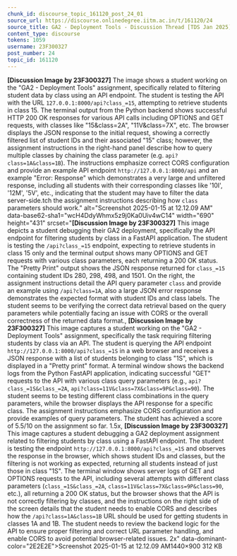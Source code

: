 ```yaml
---
chunk_id: discourse_topic_161120_post_24_01
source_url: https://discourse.onlinedegree.iitm.ac.in/t/161120/24
source_title: GA2 - Deployment Tools - Discussion Thread [TDS Jan 2025]
content_type: discourse
tokens: 1059
username: 23F300327
post_number: 24
topic_id: 161120
---
```


**[Discussion Image by 23F300327]** The image shows a student working on the "GA2 - Deployment Tools" assignment, specifically related to filtering student data by class using an API endpoint. The student is testing the API with the URL `127.0.0.1:8000/api?class_=15`, attempting to retrieve students in class 15. The terminal output from the Python backend shows successful HTTP 200 OK responses for various API calls including OPTIONS and GET requests, with classes like "15&class=2A", "11V&class=7X", etc. The browser displays the JSON response to the initial request, showing a correctly filtered list of student IDs and their associated "15" class; however, the assignment instructions in the right-hand panel describe how to query multiple classes by chaining the class parameter (e.g. `api?class=1A&class=1B`). The instructions emphasize correct CORS configuration and provide an example API endpoint `http://127.0.0.1:8000/api` and an example "Error: Response" which demonstrates a very large and unfiltered response, including all students with their corresponding classes like '10I', '12M', '5V', etc., indicating that the student may have to filter the data server-side.tch the assignment instructions describing how `class` parameters should work." alt="Screenshot 2025-01-15 at 12.12.09 AM" data-base62-sha1="wcH4DdyWhmx5z9j0Ka0Uiv4wC14" width="690" height="431" srcset="**[Discussion Image by 23F300327]** This image depicts a student debugging their GA2 deployment, specifically the API endpoint for filtering students by class in a FastAPI application. The student is testing the `/api?class_=15` endpoint, expecting to retrieve students in class 15 only and the terminal output shows many OPTIONS and GET requests with various class parameters, each returning a 200 OK status. The "Pretty Print" output shows the JSON response returned for `class_=15` containing student IDs 280, 298, 498, and 1501. On the right, the assignment instructions detail the API query parameter `class` and provide an example using `/api?class=1A`, also a large JSON error response demonstrates the expected format with student IDs and class labels. The student seems to be verifying the correct data retrieval based on the query parameters while potentially facing an issue with CORS or the overall correctness of the returned data format., **[Discussion Image by 23F300327]** This image captures a student working on the "GA2 - Deployment Tools" assignment, specifically the task requiring filtering students by class via an API. The student is querying the API endpoint `http://127.0.0.1:8000/api?class_=1S` in a web browser and receives a JSON response with a list of students belonging to class "1S", which is displayed in a "Pretty print" format. A terminal window shows the backend logs from the Python FastAPI application, indicating successful "GET" requests to the API with various class query parameters (e.g., `api?class_=1S&class_=2A`, `api?class=11V&class=7X&class=9P&class=90`). The student seems to be testing different class combinations in the query parameters, while the browser displays the API response for a specific class. The assignment instructions emphasize CORS configuration and provide examples of query parameters. The student has achieved a score of 5.5/10 on the assignment so far. 1.5x, **[Discussion Image by 23F300327]** This image captures a student debugging a GA2 deployment assignment related to filtering students by class using a FastAPI endpoint. The student is testing the endpoint `http://127.0.0.1:8000/api?class_=1S` and observes the response in the browser, which shows student IDs and classes, but the filtering is not working as expected, returning all students instead of just those in class "1S". The terminal window shows server logs of GET and OPTIONS requests to the API, including several attempts with different class parameters (`class_=1S&class_=2A`, `class=11V&class=7X&class=9P&class=90`, etc.), all returning a 200 OK status, but the browser shows that the API is not correctly filtering by classes, and the instructions on the right side of the screen details that the student needs to enable CORS and describes how the `/api?class=1A&class=1B` URL should be used for getting students in classes 1A and 1B. The student needs to review the backend logic for the API to ensure proper filtering and correct URL parameter handling, and enable CORS to avoid potential browser-related issues. 2x" data-dominant-color="2E2E2E">Screenshot 2025-01-15 at 12.12.09 AM1440×900 312 KB

